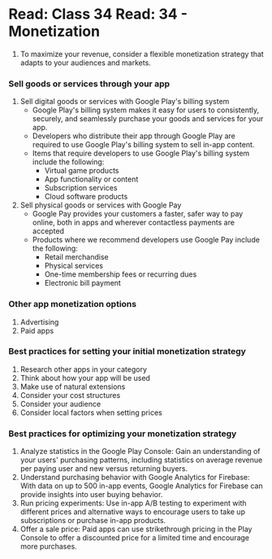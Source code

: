 # Read: Class 34 Read: 34 - Monetization

1. To maximize your revenue, consider a flexible monetization strategy that adapts to your audiences and markets.

### Sell goods or services through your app

1. Sell digital goods or services with Google Play's billing system
   - Google Play's billing system makes it easy for users to consistently, securely, and seamlessly purchase your goods and services for your app.
   - Developers who distribute their app through Google Play are required to use Google Play's billing system to sell in-app content.
   - Items that require developers to use Google Play's billing system include the following:
     - Virtual game products
     - App functionality or content
     - Subscription services
     - Cloud software products
1. Sell physical goods or services with Google Pay
   - Google Pay provides your customers a faster, safer way to pay online, both in apps and wherever contactless payments are accepted
   - Products where we recommend developers use Google Pay include the following:
     - Retail merchandise
     - Physical services
     - One-time membership fees or recurring dues
     - Electronic bill payment

### Other app monetization options

1. Advertising
1. Paid apps

### Best practices for setting your initial monetization strategy

1. Research other apps in your category
1. Think about how your app will be used
1. Make use of natural extensions
1. Consider your cost structures
1. Consider your audience
1. Consider local factors when setting prices

### Best practices for optimizing your monetization strategy

1. Analyze statistics in the Google Play Console: Gain an understanding of your users' purchasing patterns, including statistics on average revenue per paying user and new versus returning buyers.
1. Understand purchasing behavior with Google Analytics for Firebase: With data on up to 500 in-app events, Google Analytics for Firebase can provide insights into user buying behavior.
1. Run pricing experiments: Use in-app A/B testing to experiment with different prices and alternative ways to encourage users to take up subscriptions or purchase in-app products.
1. Offer a sale price: Paid apps can use strikethrough pricing in the Play Console to offer a discounted price for a limited time and encourage more purchases.
